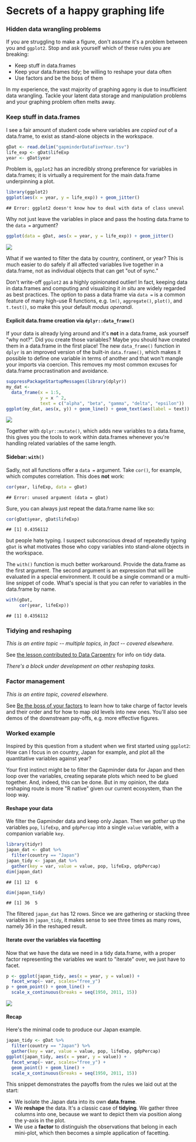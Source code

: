 # Secrets of a happy graphing life



### Hidden data wrangling problems

If you are struggling to make a figure, don't assume it's a problem between you and `ggplot2`. Stop and ask yourself which of these rules you are breaking:

  * Keep stuff in data.frames
  * Keep your data.frames *tidy*; be willing to reshape your data often
  * Use factors and be the boss of them
  
In my experience, the vast majority of graphing agony is due to insufficient data wrangling. Tackle your latent data storage and manipulation problems and your graphing problem often melts away.

### Keep stuff in data.frames

I see a fair amount of student code where variables are *copied out* of a data.frame, to exist as stand-alone objects in the workspace.


```r
gDat <- read.delim("gapminderDataFiveYear.tsv")
life_exp <- gDat$lifeExp
year <- gDat$year
```

Problem is, `ggplot2` has an incredibly strong preference for variables in data.frames; it is virtually a requirement for the main data.frame underpinning a plot.


```r
library(ggplot2)
ggplot(aes(x = year, y = life_exp)) + geom_jitter()
```

```
## Error: ggplot2 doesn't know how to deal with data of class uneval
```

Why not just leave the variables in place and pass the hosting data.frame to the `data =` argument?


```r
ggplot(data = gDat, aes(x = year, y = life_exp)) + geom_jitter()
```

![](./block016_secrets-happy-graphing_files/figure-html/data-in-situ.png) 

What if we wanted to filter the data by country, continent, or year? This is much easier to do safely if all affected variables live together in a data.frame, not as individual objects that can get "out of sync."

Don't write-off `ggplot2` as a highly opinionated outlier! In fact, keeping data in data.frames and computing and visualizing it *in situ* are widely regarded as best practices. The option to pass a data frame via `data =` is a common feature of many high-use R functions, e.g. `lm()`, `aggregate()`, `plot()`, and `t.test()`, so make this your default *modus operandi*.

#### Explicit data.frame creation via `dplyr::data_frame()`

If your data is already lying around and it's __not__ in a data.frame, ask yourself "why not?". Did you create those variables? Maybe you should have created them in a data.frame in the first place! The new `data_frame()` function in `dplyr` is an improved version of the built-in `data.frame()`, which makes it possible to define one variable in terms of another and that won't mangle your imports via coercion. This removes my most common excuses for data.frame procrastination and avoidance.


```r
suppressPackageStartupMessages(library(dplyr))
my_dat <-
  data_frame(x = 1:5,
             y = x ^ 2,
             text = c("alpha", "beta", "gamma", "delta", "epsilon"))
ggplot(my_dat, aes(x, y)) + geom_line() + geom_text(aes(label = text))
```

![](./block016_secrets-happy-graphing_files/figure-html/data_frame-love.png) 

Together with `dplyr::mutate()`, which adds new variables to a data.frame, this gives you the tools to work within data.frames whenever you're handling related variables of the same length.

#### Sidebar: `with()`

Sadly, not all functions offer a `data =` argument. Take `cor()`, for example, which computes correlation. This does __not__ work:


```r
cor(year, lifeExp, data = gDat)
```

```
## Error: unused argument (data = gDat)
```

Sure, you can always just repeat the data.frame name like so:

```r
cor(gDat$year, gDat$lifeExp)
```

```
## [1] 0.4356112
```

but people hate typing. I suspect subconscious dread of repeatedly typing `gDat` is what motivates those who copy variables into stand-alone objects in the workspace.

The `with()` function is much better workaround. Provide the data.frame as the first argument. The second argument is an expression that will be evaluated in a special environment. It could be a single command or a multi-line snippet of code. What's special is that you can refer to variables in the data.frame by name.


```r
with(gDat,
     cor(year, lifeExp))
```

```
## [1] 0.4356112
```

### Tidying and reshaping

*This is an entire topic -- multiple topics, in fact -- covered elsewhere.*

See [the lesson contributed to Data Carpentry](http://stat545-ubc.github.io/bit002_tidying-lotr-data.html) for info on tidy data.
 
*There's a block under development on other reshaping tasks.*
 
### Factor management
 
*This is an entire topic, covered elsewhere.*
 
See [Be the boss of your factors](block014_factors.html) to learn how to take charge of factor levels and their order and for how to map old levels into new ones. You'll also see demos of the downstream pay-offs, e.g. more effective figures.

<!-- possible example to put here: someone coding male/female as 0/1. Then struggling with, say, the ggplot2 legend or the labelling in t.test output. Solution: just create the darn factor with male vs female! Maybe would work better if factor had three levels and I could use lm output to show much more self-documenting it is with a properly levelled factor. -->

### Worked example

Inspired by this question from a student when we first started using `ggplot2`: How can I focus in on country, Japan for example, and plot all the quantitative variables against year?

Your first instinct might be to filter the Gapminder data for Japan and then loop over the variables, creating separate plots which need to be glued together. And, indeed, this can be done. But in my opinion, the data reshaping route is more "R native" given our current ecosystem, than the loop way.

#### Reshape your data

We filter the Gapminder data and keep only Japan. Then we *gather* up the variables `pop`, `lifeExp`, and `gdpPercap` into a single `value` variable, with a companion variable `key`.


```r
library(tidyr)
japan_dat <- gDat %>%
  filter(country == "Japan")
japan_tidy <- japan_dat %>%
  gather(key = var, value = value, pop, lifeExp, gdpPercap)
dim(japan_dat)
```

```
## [1] 12  6
```

```r
dim(japan_tidy)
```

```
## [1] 36  5
```

The filtered `japan_dat` has 12 rows. Since we are gathering or stacking three variables in `japan_tidy`, it makes sense to see three times as many rows, namely 36 in the reshaped result.

#### Iterate over the variables via facetting

Now that we have the data we need in a tidy data.frame, with a proper factor representing the variables we want to "iterate" over, we just have to facet.


```r
p <- ggplot(japan_tidy, aes(x = year, y = value)) +
  facet_wrap(~ var, scales="free_y")
p + geom_point() + geom_line() +
  scale_x_continuous(breaks = seq(1950, 2011, 15))
```

![](./block016_secrets-happy-graphing_files/figure-html/japan.png) 

#### Recap

Here's the minimal code to produce our Japan example.


```r
japan_tidy <- gDat %>%
  filter(country == "Japan") %>%
  gather(key = var, value = value, pop, lifeExp, gdpPercap)
ggplot(japan_tidy, aes(x = year, y = value)) +
  facet_wrap(~ var, scales="free_y") +
  geom_point() + geom_line() +
  scale_x_continuous(breaks = seq(1950, 2011, 15))
```

This snippet demonstrates the payoffs from the rules we laid out at the start:

  * We isolate the Japan data into its own __data.frame__.
  * We __reshape__ the data. It's a classic case of __tidying__. We gather three columns into one, because we want to depict them via position along the y-axis in the plot.
  * We use a __factor__ to distinguish the observations that belong in each mini-plot, which then becomes a simple application of facetting.

